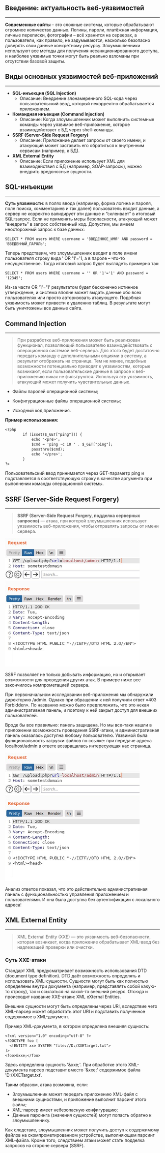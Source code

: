 ## Введение: актуальность веб-уязвимостей
___
**Современные сайты** – это сложные системы, которые обрабатывают огромное количество данных. Логины, пароли, платёжная информация, личные переписки, фотографии – всё хранится на серверах, а пользователи, как правило, не задумываются, насколько безопасно доверять свои данные конкретному ресурсу. Злоумышленники используют все методы для получения несанкционированного доступа, и наиболее уязвимые точки могут быть реально взломаны при отсутствии базовой защиты.

## Виды основных уязвимостей веб-приложений
___

- **SQL-инъекция (SQL Injection)**
  - Описание: Внедрение злонамеренного SQL-кода через пользовательский ввод, который некорректно обрабатывается приложением.
- **Командная инъекция (Command Injection)**
  - Описание: Когда злоумышленник может выполнить системные команды через уязвимое веб-приложение, которое взаимодействует с БД через shell-команды.
- **SSRF (Server-Side Request Forgery)**
  - Описание: Приложение делает запросы от своего имени, и атакующий может заставить его обратиться к внутренним сервисам (например, к БД).
- **XML External Entity**
  - Описание: Если приложение использует XML для взаимодействия с БД (например, SOAP-запросы), можно внедрить вредоносные сущности.

## SQL-инъекции
___

**Суть уязвимости**: в полях ввода (например, форма логина и пароля, поле поиска, комментариев и так далее) пользователь вводит данные, а сервер не корректно валидирует эти данные и “склеивает” в итоговый SQL-запрос. Если не применять меры безопасности, атакующий может “внедрить” в запрос собственный код. Допустим, мы имеем неосторожный запрос к базе данных:

```
SELECT * FROM users WHERE username = 'ВВЕДЕННОЕ_ИМЯ' AND password = 'ВВЕДЕННЫЙ_ПАРОЛЬ';
```

Теперь представим, что злоумышленник вводит в поле имени пользователя строку вида ' OR '1'='1, а в пароле – что-то несущественное. Тогда итоговый запрос будет выглядеть примерно так:

```
SELECT * FROM users WHERE username = '' OR '1'='1' AND password = '12345';
```
Из-за части OR '1'='1' результатом будет бесконечно истинное утверждение, и система вполне может выдать данные обо всех пользователях или просто авторизовать атакующего.
Подобная уязвимость может привести к удалению таблиц.
В результате могут быть уничтожены все данные сайта.

## Command Injection
___

> При разработке веб-приложения может быть реализован функционал, позволяющий пользователю взаимодействовать с операционной системой веб-сервера. Для этого будет достаточно передать команду с дополнительными опциями в систему, а результат отображать на странице. Тем не менее, подобные возможности потенциально приводят к уязвимостям, которые возникают, если пользовательские данные в запросе к веб-приложению никак не фильтруются. Используя эту уязвимость, атакующий может получить чувствительные данные.

*    Файлы паролей операционной системы;

*    Конфигурационные файлы операционной системы;

*    Исходный код приложения.

**Пример использования:**
```commandline
<?php
        if (isset($_GET["ping"])) {
            echo '<pre>';
            $cmd = 'ping -c 10 ' . $_GET["ping"];
            passthru($cmd);
            echo '</pre>';
        }
?>
```
Пользовательский ввод принимается через GET-параметр ping и подставляется в соответствующую строку в качестве аргумента при выполнении команды операционной системы.

## SSRF (Server-Side Request Forgery)
___

> **SSRF (Server-Side Request Forgery, подделка серверных запросов)** — атака, при которой злоумышленник использует уязвимость веб-приложения, чтобы отправлять запросы от имени сервера.

![Графическое представление](https://github.com/Haoedon/practice-2025-1/blob/master/docs/images/img.png?raw=true)

SSRF позволяет не только добывать информацию, но и открывает возможности для проведения других атак. В примере ниже все закончилось компрометацией сервера.

При первоначальном исследовании веб-приложения мы обнаружили директорию /admin. Однако при обращении к ней получили ответ «403 Forbidden». По названию можно было предположить, что это некая административная панель, и поэтому к ней закрыт доступ для внешних пользователей.

Вроде бы все правильно: панель защищена. Но мы все-таки нашли в приложении возможность проведения SSRF-атаки, и административная панель оказалась доступна любому пользователю. Уязвимой была функциональность загрузки файлов по ссылке: при передаче адреса localhost/admin в ответе возвращалась интересующая нас страница.

![Запрос страницы admin с локального адреса](https://github.com/Haoedon/practice-2025-1/blob/master/docs/images/img.png?raw=true)

Анализ ответов показал, что это действительно административная панель с функциональностью управления приложением и пользователями. И она была доступна без аутентификации с локального адреса!

## XML External Entity
___

> XML External Entity (XXE) — это уязвимость веб-безопасности, которая возникает, когда приложение обрабатывает XML-ввод без надлежащей проверки или очистки. 

### Суть XXE-атаки

Стандарт XML предусматривает возможность использования DTD (document type definition). DTD даёт возможность определять и использовать XML-сущности. Сущности могут быть как полностью определены внутри документа (например, представлять собой какую-то строку), так и ссылаться на какой-то внешний ресурс. Отсюда и происходит название XXE-атаки: XML eXternal Entities.

Внешние сущности могут быть определены через URI, вследствие чего XML-парсер может обработать этот URI и подставить полученное содержимое в XML-документ.

Пример XML-документа, в котором определена внешняя сущность:

```
<?xml version="1.0" encoding="utf-8" ?>
<!DOCTYPE foo [
  <!ENTITY xxe SYSTEM "file://D:/XXETarget.txt">
]>
<foo>&xxe;</foo>
```
Здесь определена сущность '&xxe;'. При обработке этого XML-документа парсер подставит вместо '&xxe;' содержимое файла 'D:\XXETarget.txt'.

Таким образом, атака возможна, если:

* Злоумышленник может передать приложению XML-файл с внешними сущностями, и приложение выполнит парсинг этого файла;
* XML-парсер имеет небезопасную конфигурацию;
* Данные парсинга (значения сущностей) могут попасть обратно к злоумышленнику.


Как следствие, злоумышленник может получить доступ к содержимому файлов на скомпрометированном устройстве, выполняющем парсинг XML-файла. Кроме того, следствием атаки может стать подделка запросов на стороне сервера (SSRF).













